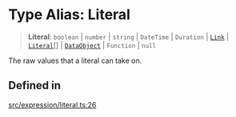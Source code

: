 # Type Alias: Literal

> **Literal**: `boolean` \| `number` \| `string` \| `DateTime` \| `Duration` \| [`Link`](../classes/Link.md) \| [`Literal`](Literal.md)[] \| [`DataObject`](DataObject.md) \| `Function` \| `null`

The raw values that a literal can take on.

## Defined in

[src/expression/literal.ts:26](https://github.com/GamerGirlandCo/datacore/blob/73f36550e501eb29175b69b6a097ff3d4401efc7/src/expression/literal.ts#L26)
